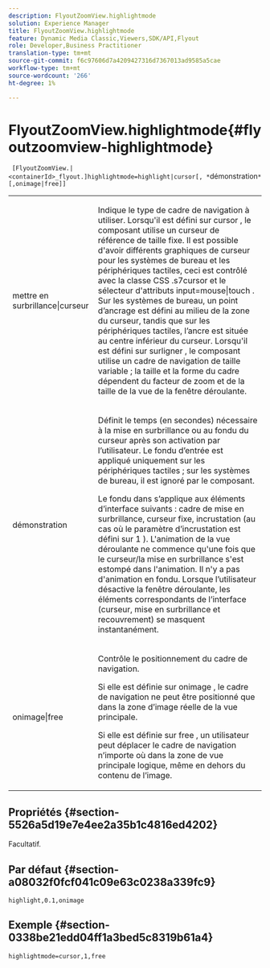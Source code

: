 ```yaml
---
description: FlyoutZoomView.highlightmode
solution: Experience Manager
title: FlyoutZoomView.highlightmode
feature: Dynamic Media Classic,Viewers,SDK/API,Flyout
role: Developer,Business Practitioner
translation-type: tm+mt
source-git-commit: f6c97606d7a4209427316d7367013ad9585a5cae
workflow-type: tm+mt
source-wordcount: '266'
ht-degree: 1%

---
```



# FlyoutZoomView.highlightmode{#flyoutzoomview-highlightmode}

` [FlyoutZoomView.|<containerId>_flyout.]highlightmode=highlight|cursor[, *`démonstration`*[,onimage|free]]`

<table id="table_C6F4C663099F40698874731590A22924"> 
 <tbody> 
  <tr> 
   <td colname="col1"> <p> <span class="codeph"> mettre en surbrillance|curseur  </span> </p> </td> 
   <td colname="col2"> <p> Indique le type de cadre de navigation à utiliser. Lorsqu'il est défini sur <span class="codeph"> cursor </span>, le composant utilise un curseur de référence de taille fixe. Il est possible d'avoir différents graphiques de curseur pour les systèmes de bureau et les périphériques tactiles, ceci est contrôlé avec la classe CSS <span class="codeph"> .s7cursor </span> et le sélecteur d'attributs <span class="codeph"> input=mouse|touch </span>. Sur les systèmes de bureau, un point d’ancrage est défini au milieu de la zone du curseur, tandis que sur les périphériques tactiles, l’ancre est située au centre inférieur du curseur. Lorsqu'il est défini sur <span class="codeph"> surligner </span>, le composant utilise un cadre de navigation de taille variable ; la taille et la forme du cadre dépendent du facteur de zoom et de la taille de la vue de la fenêtre déroulante. </p> </td> 
  </tr> 
  <tr> 
   <td colname="col1"> <p> <span class="codeph"> <span class="varname"> démonstration  </span> </span> </p> </td> 
   <td colname="col2"> <p> Définit le temps (en secondes) nécessaire à la mise en surbrillance ou au fondu du curseur après son activation par l’utilisateur. Le fondu d’entrée est appliqué uniquement sur les périphériques tactiles ; sur les systèmes de bureau, il est ignoré par le composant. </p> <p>Le fondu dans s’applique aux éléments d’interface suivants : cadre de mise en surbrillance, curseur fixe, incrustation (au cas où le paramètre d’incrustation </span> est défini sur <span class="codeph"> 1 </span>). <span class="codeph"> L'animation de la vue déroulante ne commence qu'une fois que le curseur/la mise en surbrillance s'est estompé dans l'animation. Il n'y a pas d'animation en fondu. Lorsque l’utilisateur désactive la fenêtre déroulante, les éléments correspondants de l’interface (curseur, mise en surbrillance et recouvrement) se masquent instantanément. </span></p> </td> 
  </tr> 
  <tr> 
   <td colname="col1"> <p> <span class="codeph"> onimage|free  </span> </p> </td> 
   <td colname="col2"> <p> Contrôle le positionnement du cadre de navigation. </p> <p>Si elle est définie sur <span class="codeph"> onimage </span>, le cadre de navigation ne peut être positionné que dans la zone d’image réelle de la vue principale. </p> <p>Si elle est définie sur <span class="codeph"> free </span>, un utilisateur peut déplacer le cadre de navigation n’importe où dans la zone de vue principale logique, même en dehors du contenu de l’image. </p> </td> 
  </tr> 
 </tbody> 
</table>

## Propriétés {#section-5526a5d19e7e4ee2a35b1c4816ed4202}

Facultatif.

## Par défaut {#section-a08032f0fcf041c09e63c0238a339fc9}

`highlight,0.1,onimage`

## Exemple {#section-0338be21edd04ff1a3bed5c8319b61a4}

`highlightmode=cursor,1,free`
